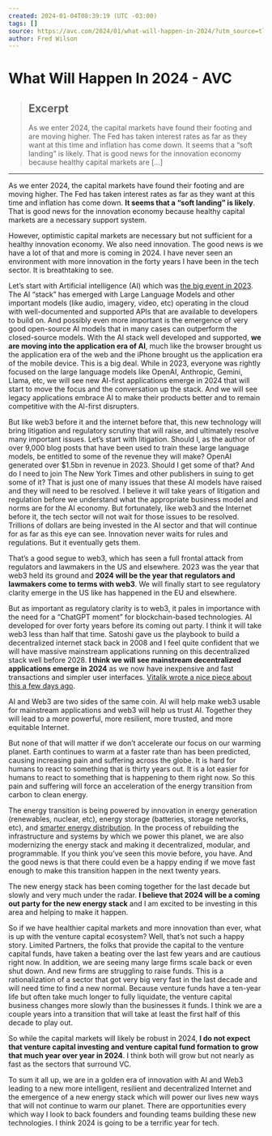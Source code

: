 ```yaml
---
created: 2024-01-04T08:39:19 (UTC -03:00)
tags: []
source: https://avc.com/2024/01/what-will-happen-in-2024/?utm_source=tldrnewsletter
author: Fred Wilson
---
```


# What Will Happen In 2024 - AVC

> ## Excerpt
> As we enter 2024, the capital markets have found their footing and are moving higher. The Fed has taken interest rates as far as they want at this time and inflation has come down. It seems that a “soft landing” is likely. That is good news for the innovation economy because healthy capital markets are […]

---
As we enter 2024, the capital markets have found their footing and are moving higher. The Fed has taken interest rates as far as they want at this time and inflation has come down. **It seems that a “soft landing” is likely**. That is good news for the innovation economy because healthy capital markets are a necessary support system.

However, optimistic capital markets are necessary but not sufficient for a healthy innovation economy. We also need innovation. The good news is we have a lot of that and more is coming in 2024. I have never seen an environment with more innovation in the forty years I have been in the tech sector. It is breathtaking to see.

Let’s start with Artificial intelligence (AI) which was [<u>the big event in 2023</u>](https://avc.xyz/what-happened-in-2023). The AI “stack” has emerged with Large Language Models and other important models (like audio, imagery, video, etc) operating in the cloud with well-documented and supported APIs that are available to developers to build on. And possibly even more important is the emergence of very good open-source AI models that in many cases can outperform the closed-source models. With the AI stack well developed and supported, **we are moving into the application era of AI**, much like the browser brought us the application era of the web and the iPhone brought us the application era of the mobile device. This is a big deal. While in 2023, everyone was rightly focused on the large language models like OpenAI, Anthropic, Gemini, Llama, etc, we will see new AI-first applications emerge in 2024 that will start to move the focus and the conversation up the stack. And we will see legacy applications embrace AI to make their products better and to remain competitive with the AI-first disrupters.

But like web3 before it and the internet before that, this new technology will bring litigation and regulatory scrutiny that will raise, and ultimately resolve many important issues. Let’s start with litigation. Should I, as the author of over 9,000 blog posts that have been used to train these large language models, be entitled to some of the revenue they will make? OpenAI generated over $1.5bn in revenue in 2023. Should I get some of that? And do I need to join The New York Times and other publishers in suing to get some of it? That is just one of many issues that these AI models have raised and they will need to be resolved. I believe it will take years of litigation and regulation before we understand what the appropriate business model and norms are for the AI economy. But fortunately, like web3 and the Internet before it, the tech sector will not wait for those issues to be resolved. Trillions of dollars are being invested in the AI sector and that will continue for as far as this eye can see. Innovation never waits for rules and regulations. But it eventually gets them.

That’s a good segue to web3, which has seen a full frontal attack from regulators and lawmakers in the US and elsewhere. 2023 was the year that web3 held its ground and **2024 will be the year that regulators and lawmakers come to terms with web3**. We will finally start to see regulatory clarity emerge in the US like has happened in the EU and elsewhere. 

But as important as regulatory clarity is to web3, it pales in importance with the need for a “ChatGPT moment” for blockchain-based technologies. AI developed for over forty years before its coming out party. I think it will take web3 less than half that time. Satoshi gave us the playbook to build a decentralized internet stack back in 2008 and I feel quite confident that we will have massive mainstream applications running on this decentralized stack well before 2028. **I think we will see mainstream decentralized applications emerge in 2024** as we now have inexpensive and fast transactions and simpler user interfaces. [<u>Vitalik wrote a nice piece about this a few days ago</u>](https://vitalik.eth.limo/general/2023/12/28/cypherpunk.html).

AI and Web3 are two sides of the same coin. AI will help make web3 usable for mainstream applications and web3 will help us trust AI. Together they will lead to a more powerful, more resilient, more trusted, and more equitable Internet. 

But none of that will matter if we don’t accelerate our focus on our warming planet. Earth continues to warm at a faster rate than has been predicted, causing increasing pain and suffering across the globe. It is hard for humans to react to something that is thirty years out. It is a lot easier for humans to react to something that is happening to them right now. So this pain and suffering will force an acceleration of the energy transition from carbon to clean energy.

The energy transition is being powered by innovation in energy generation (renewables, nuclear, etc), energy storage (batteries, storage networks, etc), and [smarter energy distribution](https://www.usv.com/writing/2023/12/making-energy-programmable/). In the process of rebuilding the infrastructure and systems by which we power this planet, we are also modernizing the energy stack and making it decentralized, modular, and programmable. If you think you’ve seen this movie before, you have. And the good news is that there could even be a happy ending if we move fast enough to make this transition happen in the next twenty years.

The new energy stack has been coming together for the last decade but slowly and very much under the radar. **I believe that 2024 will be a coming out party for the new energy stack** and I am excited to be investing in this area and helping to make it happen.

So if we have healthier capital markets and more innovation than ever, what is up with the venture capital ecosystem? Well, that’s not such a happy story. Limited Partners, the folks that provide the capital to the venture capital funds, have taken a beating over the last few years and are cautious right now. In addition, we are seeing many large firms scale back or even shut down. And new firms are struggling to raise funds. This is a rationalization of a sector that got very big very fast in the last decade and will need time to find a new normal. Because venture funds have a ten-year life but often take much longer to fully liquidate, the venture capital business changes more slowly than the businesses it funds. I think we are a couple years into a transition that will take at least the first half of this decade to play out.

So while the capital markets will likely be robust in 2024, **I do not expect that venture capital investing and venture capital fund formation to grow that much year over year in 2024**. I think both will grow but not nearly as fast as the sectors that surround VC.

To sum it all up, we are in a golden era of innovation with AI and Web3 leading to a new more intelligent, resilient and decentralized Internet and the emergence of a new energy stack which will power our lives new ways that will not continue to warm our planet. There are opportunities every which way I look to back founders and founding teams building these new technologies. I think 2024 is going to be a terrific year for tech.
